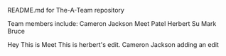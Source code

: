 README.md for The-A-Team repository

Team members include:
Cameron Jackson
Meet Patel
Herbert Su
Mark Bruce

Hey This is Meet
This is herbert's edit.
Cameron Jackson adding an edit
